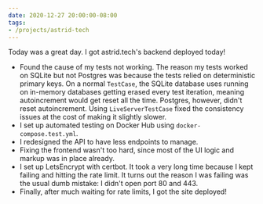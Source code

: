 ```yaml
---
date: 2020-12-27 20:00:00-08:00
tags:
- /projects/astrid-tech
---
```


Today was a great day. I got astrid.tech's backend deployed today!

- Found the cause of my tests not working. The reason my tests worked on SQLite
  but not Postgres was because the tests relied on deterministic primary keys.
  On a normal `TestCase`, the SQLite database uses running on in-memory
  databases getting erased every test iteration, meaning autoincrement would get
  reset all the time. Postgres, however, didn't reset autoincrement. Using
  `LiveServerTestCase` fixed the consistency issues at the cost of making it
  slightly slower.
- I set up automated testing on Docker Hub using `docker-compose.test.yml`.
- I redesigned the API to have less endpoints to manage.
- Fixing the frontend wasn't too hard, since most of the UI logic and markup was
  in place already.
- I set up LetsEncrypt with certbot. It took a very long time because I kept
  failing and hitting the rate limit. It turns out the reason I was failing was
  the usual dumb mistake: I didn't open port 80 and 443.
- Finally, after much waiting for rate limits, I got the site deployed!
